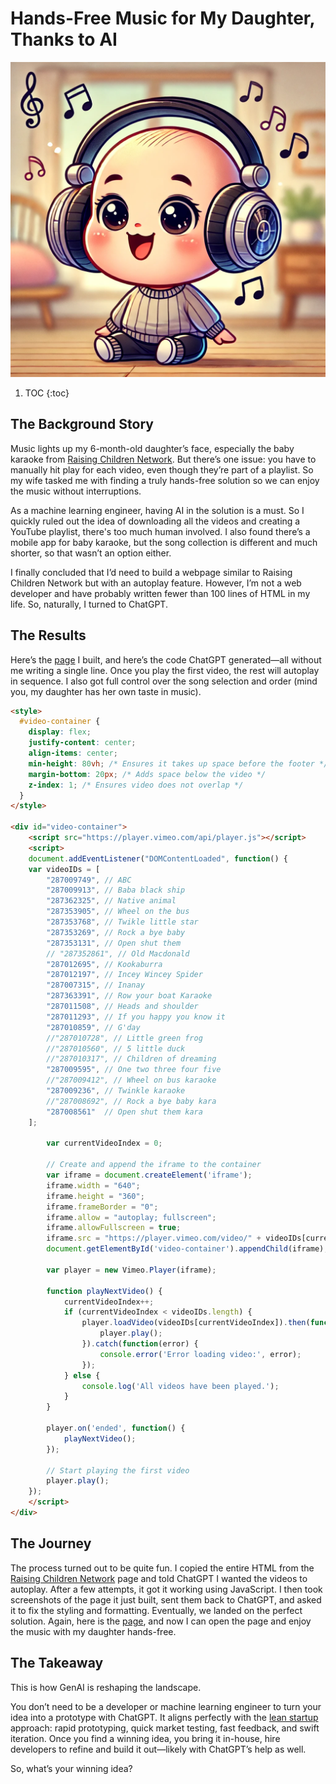 # Hands-Free Music for My Daughter, Thanks to AI

![](/images/baby-music.png)


1. TOC
{:toc}

## The Background Story

Music lights up my 6-month-old daughter’s face, especially the baby karaoke from [Raising Children Network](https://raisingchildren.net.au/guides/baby-karaoke). But there’s one issue: you have to manually hit play for each video, even though they’re part of a playlist. So my wife tasked me with finding a truly hands-free solution so we can enjoy the music without interruptions.

As a machine learning engineer, having AI in the solution is a must. So I quickly ruled out the idea of downloading all the videos and creating a YouTube playlist, there's too much human involved. I also found there’s a mobile app for baby karaoke, but the song collection is different and much shorter, so that wasn’t an option either.

I finally concluded that I’d need to build a webpage similar to Raising Children Network but with an autoplay feature. However, I’m not a web developer and have probably written fewer than 100 lines of HTML in my life. So, naturally, I turned to ChatGPT. 

## The Results

Here’s the [page](https://guoest.github.io/2024/09/04/sing-zoe.html) I built, and here’s the code ChatGPT generated—all without me writing a single line. Once you play the first video, the rest will autoplay in sequence. I also got full control over the song selection and order (mind you, my daughter has her own taste in music).

```html
<style>
  #video-container {
    display: flex;
    justify-content: center;
    align-items: center;
    min-height: 80vh; /* Ensures it takes up space before the footer */
    margin-bottom: 20px; /* Adds space below the video */
    z-index: 1; /* Ensures video does not overlap */
  }
</style>

<div id="video-container">
    <script src="https://player.vimeo.com/api/player.js"></script>
    <script>
    document.addEventListener("DOMContentLoaded", function() {
    var videoIDs = [
        "287009749", // ABC
        "287009913", // Baba black ship
        "287362325", // Native animal
        "287353905", // Wheel on the bus
        "287353768", // Twikle little star
        "287353269", // Rock a bye baby
        "287353131", // Open shut them
        // "287352861", // Old Macdonald
        "287012695", // Kookaburra
        "287012197", // Incey Wincey Spider
        "287007315", // Inanay
        "287363391", // Row your boat Karaoke
        "287011508", // Heads and shoulder
        "287011293", // If you happy you know it
        "287010859", // G'day
        //"287010728", // Little green frog
        //"287010560", // 5 little duck
        //"287010317", // Children of dreaming
        "287009595", // One two three four five
        //"287009412", // Wheel on bus karaoke
        "287009236", // Twinkle karaoke
        //"287008692", // Rock a bye baby kara
        "287008561"  // Open shut them kara
    ];

        var currentVideoIndex = 0;

        // Create and append the iframe to the container
        var iframe = document.createElement('iframe');
        iframe.width = "640";
        iframe.height = "360";
        iframe.frameBorder = "0";
        iframe.allow = "autoplay; fullscreen";
        iframe.allowFullscreen = true;
        iframe.src = "https://player.vimeo.com/video/" + videoIDs[currentVideoIndex];
        document.getElementById('video-container').appendChild(iframe);

        var player = new Vimeo.Player(iframe);

        function playNextVideo() {
            currentVideoIndex++;
            if (currentVideoIndex < videoIDs.length) {
                player.loadVideo(videoIDs[currentVideoIndex]).then(function() {
                    player.play();
                }).catch(function(error) {
                    console.error('Error loading video:', error);
                });
            } else {
                console.log('All videos have been played.');
            }
        }

        player.on('ended', function() {
            playNextVideo();
        });

        // Start playing the first video
        player.play();
    });
    </script>
</div>
```
## The Journey

The process turned out to be quite fun. I copied the entire HTML from the [Raising Children Network](https://raisingchildren.net.au/guides/baby-karaoke) page and told ChatGPT I wanted the videos to autoplay. After a few attempts, it got it working using JavaScript. I then took screenshots of the page it just built, sent them back to ChatGPT, and asked it to fix the styling and formatting. Eventually, we landed on the perfect solution. Again, here is the [page](https://guoest.github.io/2024/09/04/sing-zoe.html), and now I can open the page and enjoy the music with my daughter hands-free.

## The Takeaway

This is how GenAI is reshaping the landscape. 

You don’t need to be a developer or machine learning engineer to turn your idea into a prototype with ChatGPT. It aligns perfectly with the [lean startup](https://theleanstartup.com/) approach: rapid prototyping, quick market testing, fast feedback, and swift iteration. Once you find a winning idea, you bring it in-house, hire developers to refine and build it out—likely with ChatGPT’s help as well. 

So, what’s your winning idea?
